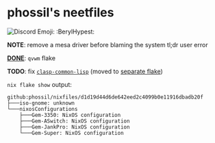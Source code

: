 # phossil's neetfiles

![Discord Emoji: `:BerylHypest:`](https://cdn.discordapp.com/emojis/734085578026647582.gif)

**NOTE**: remove a mesa driver before blaming the system
tl;dr user error

[**DONE**](https://github.com/phossil/nixflake-qvwm/tree/270a980ed8d922bfd7f27e55f886f0d110cfc270): `qvwm` flake

**TODO**: fix [`clasp-common-lisp`](https://github.com/clasp-developers/clasp) (moved to [separate flake](https://github.com/phossil/nixflake-misc/tree/71de5578fb4235dee048e7a04993e56d1b7d67ae/pkgs/clasp))

`nix flake show` output:
```shell
github:phossil/nixfiles/d1d19d44d6de642eed2c4099b0e11916dbadb20f
├───iso-gnome: unknown
└───nixosConfigurations
    ├───Gem-3350: NixOS configuration
    ├───Gem-ASwitch: NixOS configuration
    ├───Gem-JankPro: NixOS configuration
    └───Gem-Super: NixOS configuration
```
